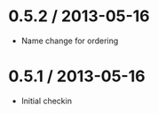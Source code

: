 0.5.2 / 2013-05-16
==================

  * Name change for ordering

0.5.1 / 2013-05-16
==================

  * Initial checkin
